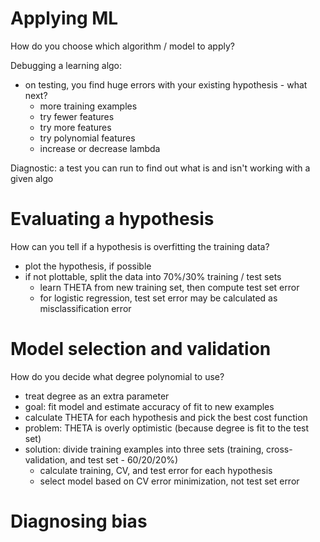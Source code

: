 # Applying ML
How do you choose which algorithm / model to apply?

Debugging a learning algo:
* on testing, you find huge errors with your existing hypothesis - what next?
  * more training examples
  * try fewer features
  * try more features
  * try polynomial features
  * increase or decrease lambda

Diagnostic: a test you can run to find out what is and isn't working with a given algo

# Evaluating a hypothesis
How can you tell if a hypothesis is overfitting the training data?
* plot the hypothesis, if possible
* if not plottable, split the data into 70%/30% training / test sets
  * learn THETA from new training set, then compute test set error
  * for logistic regression, test set error may be calculated as misclassification error

# Model selection and validation
How do you decide what degree polynomial to use?
* treat degree as an extra parameter
* goal: fit model and estimate accuracy of fit to new examples
* calculate THETA for each hypothesis and pick the best cost function
* problem: THETA is overly optimistic (because degree is fit to the test set)
* solution: divide training examples into three sets (training, cross-validation, and test set - 60/20/20%)
  * calculate training, CV, and test error for each hypothesis
  * select model based on CV error minimization, not test set error

# Diagnosing bias


